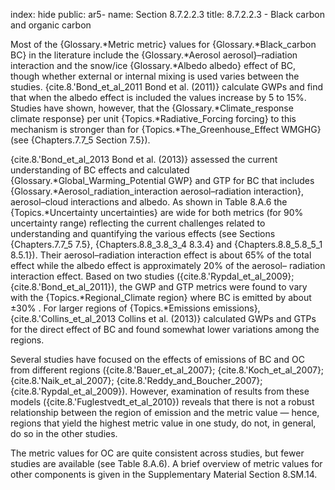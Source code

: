 index: hide
public: ar5-
name: Section 8.7.2.2.3
title: 8.7.2.2.3 - Black carbon and organic carbon

Most of the {Glossary.*Metric metric} values for {Glossary.*Black_carbon BC} in the literature include the {Glossary.*Aerosol aerosol}–radiation interaction and the snow/ice {Glossary.*Albedo albedo} effect of BC, though whether external or internal mixing is used varies between the studies. {cite.8.'Bond_et_al_2011 Bond et al. (2011)} calculate GWPs and find that when the albedo effect is included the values increase by 5 to 15%. Studies have shown, however, that the {Glossary.*Climate_response climate response} per unit {Topics.*Radiative_Forcing forcing} to this mechanism is stronger than for {Topics.*The_Greenhouse_Effect WMGHG} (see {Chapters.7.7_5 Section 7.5}).

{cite.8.'Bond_et_al_2013 Bond et al. (2013)} assessed the current understanding of BC effects and calculated {Glossary.*Global_Warming_Potential GWP} and GTP for BC that includes {Glossary.*Aerosol_radiation_interaction aerosol–radiation interaction}, aerosol–cloud interactions and albedo. As shown in Table 8.A.6 the {Topics.*Uncertainty uncertainties} are wide for both metrics (for 90% uncertainty range) reflecting the current challenges related to understanding and quantifying the various effects (see Sections {Chapters.7.7_5 7.5}, {Chapters.8.8_3.8_3_4 8.3.4} and {Chapters.8.8_5.8_5_1 8.5.1}). Their aerosol–radiation interaction effect is about 65% of the total effect while the albedo effect is approximately 20% of the aerosol– radiation interaction effect. Based on two studies ({cite.8.'Rypdal_et_al_2009}; {cite.8.'Bond_et_al_2011}), the GWP and GTP metrics were found to vary with the {Topics.*Regional_Climate region} where BC is emitted by about ±30% . For larger regions of {Topics.*Emissions emissions}, {cite.8.'Collins_et_al_2013 Collins et al. (2013)} calculated GWPs and GTPs for the direct effect of BC and found somewhat lower variations among the regions.

Several studies have focused on the effects of emissions of BC and OC from different regions ({cite.8.'Bauer_et_al_2007}; {cite.8.'Koch_et_al_2007}; {cite.8.'Naik_et_al_2007}; {cite.8.'Reddy_and_Boucher_2007}; {cite.8.'Rypdal_et_al_2009}). However, examination of results from these models ({cite.8.'Fuglestvedt_et_al_2010}) reveals that there is not a robust relationship between the region of emission and the metric value — hence, regions that yield the highest metric value in one study, do not, in general, do so in the other studies.

The metric values for OC are quite consistent across studies, but fewer studies are available (see Table 8.A.6). A brief overview of metric values for other components is given in the Supplementary Material Section 8.SM.14.
